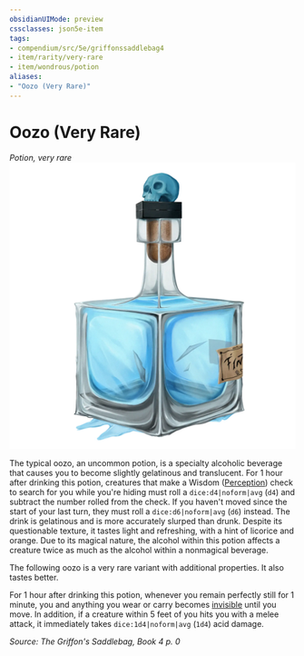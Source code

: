 ```yaml
---
obsidianUIMode: preview
cssclasses: json5e-item
tags:
- compendium/src/5e/griffonssaddlebag4
- item/rarity/very-rare
- item/wondrous/potion
aliases: 
- "Oozo (Very Rare)"
---
```

# Oozo (Very Rare)
*Potion, very rare*  
![](https://raw.githubusercontent.com/TheGiddyLimit/homebrew-img/main/img/GriffonsSaddlebag4/Items/Oozo.webp#right)  


The typical oozo, an uncommon potion, is a specialty alcoholic beverage that causes you to become slightly gelatinous and translucent. For 1 hour after drinking this potion, creatures that make a Wisdom ([Perception](/compendium/rules/skills.md#Perception)) check to search for you while you're hiding must roll a `dice:d4|noform|avg` (`d4`) and subtract the number rolled from the check. If you haven't moved since the start of your last turn, they must roll a `dice:d6|noform|avg` (`d6`) instead. The drink is gelatinous and is more accurately slurped than drunk. Despite its questionable texture, it tastes light and refreshing, with a hint of licorice and orange. Due to its magical nature, the alcohol within this potion affects a creature twice as much as the alcohol within a nonmagical beverage.

The following oozo is a very rare variant with additional properties. It also tastes better.

For 1 hour after drinking this potion, whenever you remain perfectly still for 1 minute, you and anything you wear or carry becomes [invisible](/compendium/rules/conditions.md#Invisible) until you move. In addition, if a creature within 5 feet of you hits you with a melee attack, it immediately takes `dice:1d4|noform|avg` (`1d4`) acid damage.

*Source: The Griffon's Saddlebag, Book 4 p. 0*